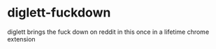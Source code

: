 # diglett-fuckdown
diglett brings the fuck down on reddit in this once in a lifetime chrome extension
